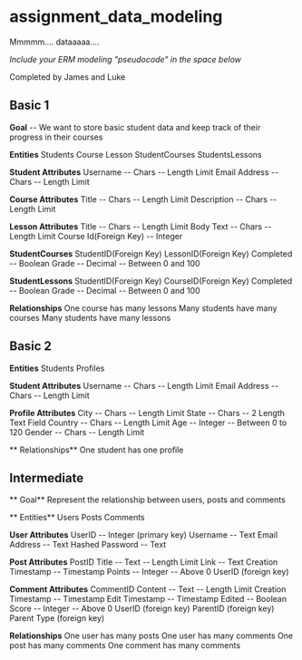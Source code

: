 # assignment_data_modeling
Mmmmm.... dataaaaa....

*Include your ERM modeling "pseudocode" in the space below*

Completed by James and Luke



## Basic 1

**Goal** -- We want to store basic student data and keep track of their progress in their courses

**Entities**
  Students
  Course
  Lesson
  StudentCourses
  StudentsLessons

**Student Attributes**
  Username -- Chars -- Length Limit
  Email Address -- Chars -- Length Limit

**Course Attributes**
  Title -- Chars -- Length Limit
  Description -- Chars -- Length Limit

**Lesson Attributes**
  Title -- Chars -- Length Limit
  Body Text -- Chars -- Length Limit
  Course Id(Foreign Key) -- Integer 

**StudentCourses**
  StudentID(Foreign Key)
  LessonID(Foreign Key)
  Completed -- Boolean
  Grade -- Decimal -- Between 0 and 100

**StudentLessons**
  StudentID(Foreign Key)
  CourseID(Foreign Key)
  Completed -- Boolean
  Grade -- Decimal -- Between 0 and 100 

**Relationships**
  One course has many lessons
  Many students have many courses
  Many students have many lessons



## Basic 2

**Entities**
  Students
  Profiles

**Student Attributes**
  Username -- Chars -- Length Limit
  Email Address -- Chars -- Length Limit

**Profile Attributes**
  City -- Chars -- Length Limit
  State -- Chars -- 2 Length Text Field
  Country -- Chars -- Length Limit
  Age -- Integer -- Between 0 to 120
  Gender -- Chars -- Length Limit

** Relationships**
  One student has one profile


## Intermediate

** Goal**
  Represent the relationship between users, posts and comments

** Entities**
  Users
  Posts
  Comments

**User Attributes**
  UserID -- Integer (primary key)
  Username -- Text
  Email Address -- Text
  Hashed Password -- Text

**Post Attributes**
  PostID
  Title -- Text -- Length Limit
  Link -- Text
  Creation Timestamp -- Timestamp
  Points -- Integer -- Above 0
  UserID (foreign key)

**Comment Attributes**
  CommentID
  Content -- Text -- Length Limit
  Creation Timestamp -- Timestamp
  Edit Timestamp -- Timestamp
  Edited -- Boolean
  Score -- Integer -- Above 0
  UserID (foreign key)
  ParentID (foreign key)
  Parent Type (foreign key)

**Relationships**
  One user has many posts
  One user has many comments
  One post has many comments
  One comment has many comments


